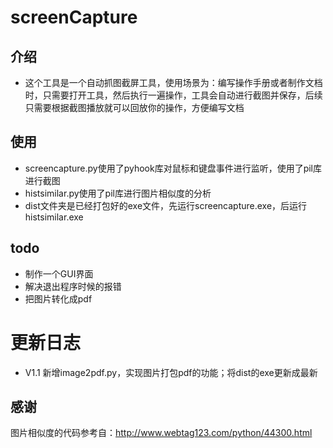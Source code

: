 # screenCapture
## 介绍
- 这个工具是一个自动抓图截屏工具，使用场景为：编写操作手册或者制作文档时，只需要打开工具，然后执行一遍操作，工具会自动进行截图并保存，后续只需要根据截图播放就可以回放你的操作，方便编写文档


## 使用
- screencapture.py使用了pyhook库对鼠标和键盘事件进行监听，使用了pil库进行截图
- histsimilar.py使用了pil库进行图片相似度的分析
- dist文件夹是已经打包好的exe文件，先运行screencapture.exe，后运行histsimilar.exe

## todo
- 制作一个GUI界面
- 解决退出程序时候的报错
- 把图片转化成pdf

# 更新日志
- V1.1 新增image2pdf.py，实现图片打包pdf的功能；将dist的exe更新成最新

## 感谢
图片相似度的代码参考自：http://www.webtag123.com/python/44300.html

